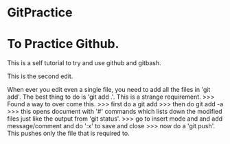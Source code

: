 # GitPractice
To Practice Github.
===================

This is a self tutorial to try and use github and gitbash.

This is the second edit.

When ever you edit even a single file, you need to add all the files in 'git add'. The best thing to do is 'git add .'.
This is a strange requirement.
    >>> Found a way to over come this.
    >>> first do a git add <file name with extension>
    >>> then do git add -a
    >>> this opens document with '#' commands which lists down the modified files just like the output from 'git status'.
    >>> go to insert mode and and add message/comment and do ':x' to save and close
    >>> now do a 'git push'. This pushes only the file that is required to.
